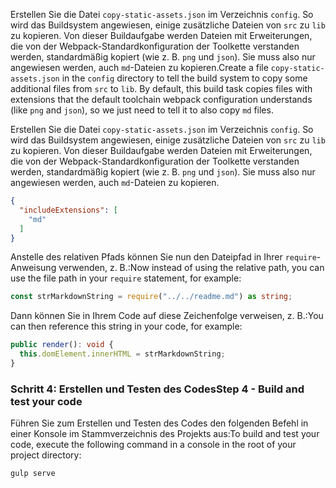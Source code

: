 <span data-ttu-id="c4bf0-p108">Erstellen Sie die Datei `copy-static-assets.json` im Verzeichnis `config`. So wird das Buildsystem angewiesen, einige zusätzliche Dateien von `src` zu `lib` zu kopieren. Von dieser Buildaufgabe werden Dateien mit Erweiterungen, die von der Webpack-Standardkonfiguration der Toolkette verstanden werden, standardmäßig kopiert (wie z. B. `png` und `json`). Sie muss also nur angewiesen werden, auch `md`-Dateien zu kopieren.</span><span class="sxs-lookup"><span data-stu-id="c4bf0-p108">Create a file `copy-static-assets.json` in the `config` directory to tell the build system to copy some additional files from `src` to `lib`. By default, this build task copies files with extensions that the default toolchain webpack configuration understands (like `png` and `json`), so we just need to tell it to also copy `md` files.</span></span> 

Erstellen Sie die Datei `copy-static-assets.json` im Verzeichnis `config`. So wird das Buildsystem angewiesen, einige zusätzliche Dateien von `src` zu `lib` zu kopieren. Von dieser Buildaufgabe werden Dateien mit Erweiterungen, die von der Webpack-Standardkonfiguration der Toolkette verstanden werden, standardmäßig kopiert (wie z. B. `png` und `json`). Sie muss also nur angewiesen werden, auch `md`-Dateien zu kopieren.

```JSON
{
  "includeExtensions": [
    "md"
  ]
}
```

<span data-ttu-id="c4bf0-144">Anstelle des relativen Pfads können Sie nun den Dateipfad in Ihrer `require`-Anweisung verwenden, z. B.:</span><span class="sxs-lookup"><span data-stu-id="c4bf0-144">Now instead of using the relative path, you can use the file path in your `require` statement, for example:</span></span>

```TypeScript
const strMarkdownString = require("../../readme.md") as string;
```
 
<span data-ttu-id="c4bf0-145">Dann können Sie in Ihrem Code auf diese Zeichenfolge verweisen, z. B.:</span><span class="sxs-lookup"><span data-stu-id="c4bf0-145">You can then reference this string in your code, for example:</span></span>

``` TypeScript
public render(): void {
  this.domElement.innerHTML = strMarkdownString;
}
```

### <a name="step-4---build-and-test-your-code"></a><span data-ttu-id="c4bf0-146">Schritt 4: Erstellen und Testen des Codes</span><span class="sxs-lookup"><span data-stu-id="c4bf0-146">Step 4 - Build and test your code</span></span>
<span data-ttu-id="c4bf0-147">Führen Sie zum Erstellen und Testen des Codes den folgenden Befehl in einer Konsole im Stammverzeichnis des Projekts aus:</span><span class="sxs-lookup"><span data-stu-id="c4bf0-147">To build and test your code, execute the following command in a console in the root of your project directory:</span></span>

```
gulp serve
```